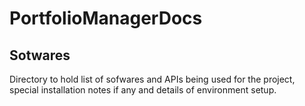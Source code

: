 # PortfolioManagerDocs
## Sotwares
Directory to hold list of sofwares and APIs being used for the project, special installation notes if any and details of environment setup.
